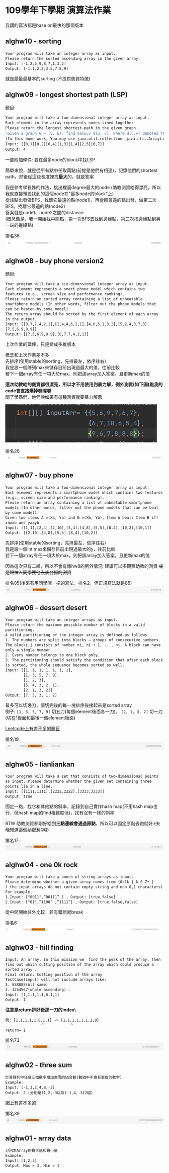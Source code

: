 # 109學年下學期 演算法作業
我講的寫法都是base on最快的那個版本

## alghw10 - sorting
```
Your program will take an integer array as input. 
Please return the sorted ascending array in the given array.
Input: [-1,2,5,9,8,7,1,3,2]
Output: [-1,1,2,2,3,5,7,8,9]
```

就是最最最基本的sorting (不提供側資特徵)


## alghw09 - longest shortest path (LSP)
題目:
```diff
Your program will take a two-dimensional integer array as input. 
Each element in the array represents nodes lined together
Please return the longest shortest-path in the given graph.
-Given a graph G = (V, E), find maxu,v d(u, v), where d(u,v) denotes the shortest path length between node u and node v, for all possible u, v
(In this home work, You may use java.util.collection、java.util.ArrayList、java.util.Stack, but  java.util.* is not allowed.)
Input: [[0,1][0,2][0,4][1,3][1,4][2,5][6,7]]
Output: 4
```
一些附加條件: 要在最多node的block中找LSP

簡單來說，就是從所有點中任取兩點(前提是他們有相連)，記錄他們的shortest path，然後從這些長度裡找**最大**的，就是答案

我是參考學長姊的作法，挑出裡面degree最大的node (助教測資給得漂亮，所以我就直接預設找到的這個node在"最多node的block"上)\
從該點出發做BFS，找離它最遠的點(node1)，再從那最遠的點出發，做第二次BFS，找離它最遠的點(node2)\
答案就是node1、node2之間的distance\
(概念像是，我一開始找中間點，第一次BFS去找到邊緣點，第二次找邊緣點到另一端的邊緣點)

排名36\
![image](hw9_rank.png)

## alghw08 - buy phone version2
題目:
```
Your program will take a six-dimensional integer array as input. 
Each element represents a smart phone model which contains two features (e.g., screen size and performance ranking).
Please return an sorted array containing a list of unbeatable smartphone models (In other words, filter out the phone models that can be beaten by some model).
The return array should be sorted by the first element of each array in the output. 
Input: [[8,7,7,4,2,1],[2,4,4,6,2,1],[4,0,5,1,3,2],[5,2,4,3,7,3],[7,5,6,9,8,9]]
Output: [[7,5,6,9,8,9],[8,7,7,4,2,1]]
```
上次作業的延伸，只是變成多維版本

概念和上次作業差不多\
先排序(使用stable的sorting，先排最左，依序往右)\
我是設一個陣列max來儲存目前出現過最大的值，往前比較\
若下一個array有任一項大於max，則把該array加入答案，且更新max的值

**這次助教給的側資都很漂亮，所以才不用使用到暴力解，例外測資(如下圖)跑我的code會直接爆掉喔喔喔**\
問了學霸們，他們說如果有這種測資就要暴力解惹

![image](hw8例外測資.png)


排名26\
![image](hw8_rank.png)

## alghw07 - buy phone
```
Your program will take a two-dimensional integer array as input. 
Each element represents a smartphone model which contains two features (e.g., screen size and performance ranking).
Please return an array containing a list of unbeatable smartphone models (In other words, filter out the phone models that can be beat by some model).
Given two items A =(Xa, Ya) and B =(Xb, Yb), Item A beats Item B iff xa≥xb and ya≥yb
Input: [[1,1],[2,4],[2,10],[5,4],[4,8],[5,5],[8,4],[10,2],[10,1]]
Output: [[2,10],[4,8],[5,5],[8,4],[10,2]]
```

先排序(使用stable的sorting，先排最左，依序往右)\
我是設一個int max來儲存目前出現過最大的y，往前比較\
若下一個array有任一項大於max，則把該array加入答案，且更新max的值

因為這次只有二維，所以不會有像hw8的例外情況!
建議可以多觀察助教的測資 <strike>或是跟神人同學要他去後台抓的測資</strike>

排名85(後來有用同學賭一把的寫法，排名2，但正規寫法就是85)\
![image](hw7_rank.png)
        
## alghw06 - dessert desert
```
Your program will take an integer arrays as input.
Please return the maximum possible number of blocks in a valid partitioning. 
A valid partitioning of the integer array is defined as follows. 
1. The numbers are split into blocks — groups of consecutive numbers. The blocki,j consists of number ni, ni + 1, ..., nj. A block can have only a single number.
2. Every number belongs to one block only.
3. The partitioning should satisfy the condition that after each block is sorted, the whole sequence becomes sorted as well.
Input: [[1, 1, 1, 1, 1, 1, 1],
        [1, 3, 5, 7, 9],
        [1, 2, 3],
        [5, 4, 3, 2, 1],
        [2, 1, 3, 2]]
Output: [7, 5, 3, 1, 2]
```

最多可以切幾刀，讓切完後的每一塊排序後接起來是sorted array\
例子: 
`[1, 3, 5, 7, 9]` 切五刀(每個element後面各一刀)。
`[2, 1, 3, 2]` 切一刀(切在1後面和最後一個element後面)

[Leetcode上有差不多的題目](https://massivealgorithms.blogspot.com/2019/02/leetcode-768-max-chunks-to-make-sorted.html)

排名19\
![image](hw6_rank.png)

## alghw05 - lianliankan
```
Your program will take a set that consists of two-dimensional points as input. Please determine whether the given set containing three points lie in a line.
Input: [[1111,1111],[2222,2222],[3333,3333]]
Output: true
```
固定一點，找它和其他點的斜率，記錄到自己實作hash map(不用hash map也行，但hash map的find複雜度低)，找有沒有一樣的斜率

BTW 助教測資都剛好給到**三點連線會通過原點**，所以可以固定原點去跑就好 <strike>(太晚知道這個祕密惹QQ)</strike>

排名17\
![image](hw5_rank.png)

## alghw04 - one 0k rock
```
Your program will take a bunch of string arrays as input.
Please determine whether a given array comes from {0k1k | k ∈ Z+ }
( the input arrays do not contain empty string and non 0,1 characters)
For example,
1.Input: ["0011",”00111” ] , Output: [true,false]
2.Input: ["01",”1100” ,”1111”] , Output: [true,false,false]
```

從中間開始往外比較，若有錯誤就break

排名6\
![image](hw4_rank.png)

## alghw03 - hill finding
```
Input: An array. In this mission we  find the peak of the array, then find out which cutting position of the array which could produce a sorted array .
Final return: Cutting position of the array
TestCase(input) will not include arrays like:
1. 888888(All same)
2. 1234567(whole ascending) . 
Input: [1,1,1,1,1,8,1,1]
Output: 1
```
**注意是return排好後那一刀的index**\
```
例: [1,1,1,1,1,8,1,1] -> [1,1,1,1,1,1,1,8]
                ^            ^
return= 1
```

排名73\
![image](hw3_rank.png)

## alghw02 - three sum
```
計算陣列中任意三個數字相加為零的組合數(數組中不會有重複的數字)
Example:
Input: [-1,1,2,4,8,-3]
Output: 2 (分別是(1,2,-3以及(-1,4,-3)2組)
```

[網上有差不多的](https://www.geeksforgeeks.org/find-a-triplet-that-sum-to-a-given-value/)

排名39\
![image](hw2_rank.png)

## alghw01 - array data
```
分別求Array的最大值和最小值
Example:
Input: [1,2,3]
Output: Max = 3, Min = 1
```
